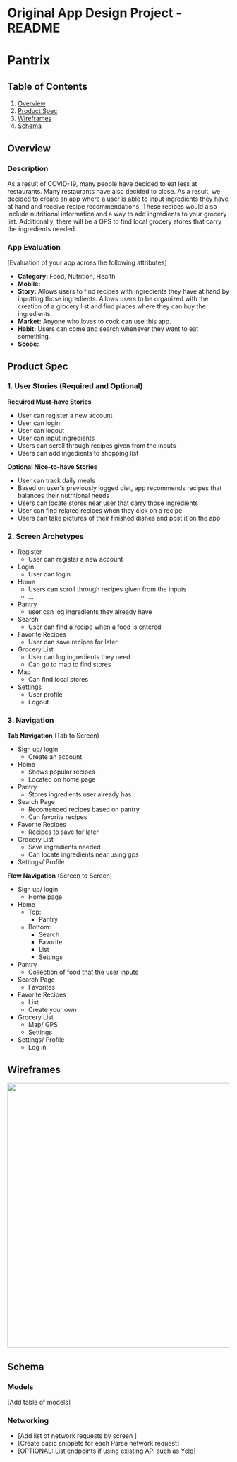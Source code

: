 Original App Design Project - README
===

# Pantrix

## Table of Contents
1. [Overview](#Overview)
1. [Product Spec](#Product-Spec)
1. [Wireframes](#Wireframes)
2. [Schema](#Schema)

## Overview
### Description
As a result of COVID-19, many people have decided to eat less at restaurants. Many restaurants have also decided to close. As a result, we decided to create an app where a user is able to input ingredients they have at hand and receive recipe recommendations. These recipes would also include nutritional information and a way to add ingredients to your grocery list. Additionally, there will be a GPS to find local grocery stores that carry the ingredients needed.

### App Evaluation
[Evaluation of your app across the following attributes]
- **Category:** Food, Nutrition, Health 
- **Mobile:** 
- **Story:** Allows users to find recipes with ingredients they have at hand by inputting those ingredients. Allows users to be organized with the creation of a grocery list and find places where they can buy the ingredients. 
- **Market:** Anyone who loves to cook can use this app.
- **Habit:** Users can come and search whenever they want to eat something.
- **Scope:** 

## Product Spec

### 1. User Stories (Required and Optional)

**Required Must-have Stories**

* User can register a new account
* User can login
* User can logout
* User can input ingredients
* Users can scroll through recipes given from the inputs
* Users can add ingedients to shopping list

**Optional Nice-to-have Stories**

* User can track daily meals
* Based on user's previously logged diet, app recommends recipes that balances their nutritional needs
* Users can locate stores near user that carry those ingredients
* User can find related recipes when they cick on a recipe
* Users can take pictures of their finished dishes and post it on the app

### 2. Screen Archetypes

* Register
    * User can register a new account
* Login
   * User can login
* Home
   * Users can scroll through recipes given from the inputs
   * ...
* Pantry
    * user can log ingredients they already have
* Search
   * User can find a recipe when a food is entered
* Favorite Recipes
    * User can save recipes for later
* Grocery List
    * User can log ingredients they need
    * Can go to map to find stores
* Map
    * Can find local stores
* Settings
    * User profile
    * Logout

### 3. Navigation

**Tab Navigation** (Tab to Screen)

* Sign up/ login
    * Create an account
* Home
    * Shows popular recipes 
    * Located on home page
* Pantry
    * Stores ingredients user already has
* Search Page
    * Recomended recipes based on pantry
    * Can favorite recipes
* Favorite Recipes
    * Recipes to save for later
* Grocery List
    * Save ingredients needed
    * Can locate ingredients near using gps
* Settings/ Profile

**Flow Navigation** (Screen to Screen)

* Sign up/ login
    * Home page
* Home
    * Top:
        * Pantry
    * Bottom:
        * Search
        * Favorite
        * List
        * Settings
* Pantry
    * Collection of food that the user inputs
* Search Page
    * Favorites
* Favorite Recipes
    * List
    * Create your own
* Grocery List
    * Map/ GPS
    * Settings
* Settings/ Profile
    * Log in

## Wireframes
<img src="https://i.imgur.com/ybDktmP.jpg" width=600>


## Schema


### Models
[Add table of models]
### Networking
- [Add list of network requests by screen ]
- [Create basic snippets for each Parse network request]
- [OPTIONAL: List endpoints if using existing API such as Yelp]
